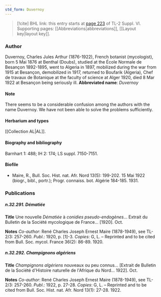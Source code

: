 ```yaml
---
std_form: Duvernoy
---
```


> [!cite] BHL link: this entry starts at [page 223](https://www.biodiversitylibrary.org/page/33260211) of TL-2 Suppl. VI.
> Supporting pages: [[Abbreviations|abbreviations]], [[Layout key|layout key]].

### Author

Duvernoy, Charles Jules Arthur (1876-1922), French botanist (mycologist), born 5 Mai 1876 at Benthal (Doubs), studied at the École Normale de Besançon 1892-1895, went to Algeria in 1897, mobilized during the war from 1915 at Besançon, demobilized in 1917, returned to Boufarik (Algeria), Chef de travaux de Botanique at the faculty of science at Alger 1920, died 8 Mar 1922 at Besançon being seriously ill. 
**Abbreviated name**: *Duvernoy*

#### Note

There seems to be a considerable confusion among the authors with the name Duvernoy. We have not been able to solve the problems sufficiently.

#### Herbarium and types

[[Collection AL|AL]].

#### Biography and bibliography

Barnhart 1: 488; IH 2: 174; LS suppl. 7150-7151.

#### Biofile

- Maire, R., Bull. Soc. Hist. nat. Afr. Nord 13(5): 199-202. 15 Mai 1922 (biogr., bibl., portr.); Progr. connaiss. bot. Algérie 184-185. 1931.

### Publications

##### n.32.291. Dématiée

**Title**
Une nouvelle *Dématiée* à *conidies pseudo-endogènes*... Extrait du Bulletin de la Société mycologique de France... \[1920\]. Oct.

**Notes**
*Co-author*: René Charles Joseph Ernest Maire (1878-1949), see TL-2/3: 257-260.
*Publ*.: 1920, p. \[1\]-3. *Copies*: G, L. – Reprinted and to be cited from Bull. Soc. mycol. France 36(2): 86-89. 1920.

##### n.32.292. Champignons algériens

**Title**
*Champignons algériens* nouveaux ou peu connus... \[Extrait de Bulletin de la Société d'Histoire naturelle de l'Afrique du Nord... 1922\]. Oct.

**Notes**
*Co-author*: René Charles Joseph Ernest Maire (1878-1949), see TL-2/3: 257-260.
*Publ*.: 1922, p. 27-28. *Copies*: G, L. – Reprinted and to be cited from Bull. Soc. Hist. nat. Afr. Nord 13(1): 27-28. 1922.

